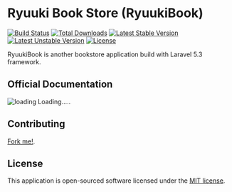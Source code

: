 # Ryuuki Book Store (RyuukiBook)

[![Build Status](https://travis-ci.org/laravel/framework.svg)](https://travis-ci.org/laravel/framework)
[![Total Downloads](https://poser.pugx.org/laravel/framework/d/total.svg)](https://packagist.org/packages/laravel/framework)
[![Latest Stable Version](https://poser.pugx.org/laravel/framework/v/stable.svg)](https://packagist.org/packages/laravel/framework)
[![Latest Unstable Version](https://poser.pugx.org/laravel/framework/v/unstable.svg)](https://packagist.org/packages/laravel/framework)
[![License](https://poser.pugx.org/laravel/framework/license.svg)](https://packagist.org/packages/laravel/framework)

RyuukiBook is another bookstore application build with Laravel 5.3 framework.

## Official Documentation

![loading](https://puu.sh/sCI1v.gif) Loading..... 

## Contributing

[Fork me!](https://github.com/ryuukibeat/RyuukiBook).

## License

This application is open-sourced software licensed under the [MIT license](http://opensource.org/licenses/MIT).
